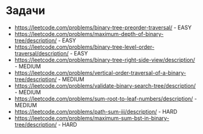 # Задачи

- https://leetcode.com/problems/binary-tree-preorder-traversal/ - EASY
- https://leetcode.com/problems/maximum-depth-of-binary-tree/description/ - EASY
- https://leetcode.com/problems/binary-tree-level-order-traversal/description/ - EASY
- https://leetcode.com/problems/binary-tree-right-side-view/description/ - MEDIUM
- https://leetcode.com/problems/vertical-order-traversal-of-a-binary-tree/description/ - MEDIUM
- https://leetcode.com/problems/validate-binary-search-tree/description/ - MEDIUM
- https://leetcode.com/problems/sum-root-to-leaf-numbers/description/ - MEDIUM
- https://leetcode.com/problems/path-sum-iii/description/ - HARD
- https://leetcode.com/problems/maximum-sum-bst-in-binary-tree/description/ - HARD